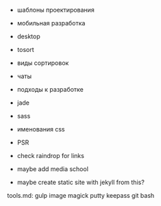 * шаблоны проектирования
* мобильная разработка
* desktop
* tosort
* виды сортировок
* чаты
* подходы к разработке
* jade
* sass
* именования css
* PSR

* check raindrop for links

* maybe add media school
* maybe create static site with jekyll from this?


tools.md:
    gulp
    image magick
    putty
    keepass
    git bash